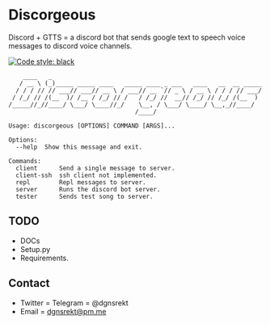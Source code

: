 # Discorgeous
Discord + GTTS = a discord bot that sends google text to speech voice messages to discord voice channels.


[![Code style: black](https://img.shields.io/badge/code%20style-black-000000.svg)](https://github.com/ambv/black)
```
    ____   _
   / __ \ (_)_____ _____ ____   _____ ____ _ ___   ____   __  __ _____
  / / / // // ___// ___// __ \ / ___// __ `// _ \ / __ \ / / / // ___/
 / /_/ // /(__  )/ /__ / /_/ // /   / /_/ //  __// /_/ // /_/ /(__  )
/_____//_//____/ \___/ \____//_/    \__, / \___/ \____/ \__,_//____/
                                   /____/

Usage: discorgeous [OPTIONS] COMMAND [ARGS]...

Options:
  --help  Show this message and exit.

Commands:
  client      Send a single message to server.
  client-ssh  ssh client not implemented.
  repl        Repl messages to server.
  server      Runs the discord bot server.
  tester      Sends test song to server.
```

## TODO
* DOCs
* Setup.py
* Requirements.

## Contact
* Twitter = Telegram = @dgnsrekt
* Email = dgnsrekt@pm.me
